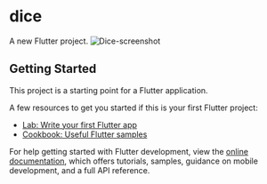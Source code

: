 # dice

A new Flutter project.
![Dice-screenshot](https://github.com/Rashmina2000/Dice_flutter-app/assets/131146632/9f946342-a7e1-47f6-997c-b321f58f9bb9)

## Getting Started

This project is a starting point for a Flutter application.

A few resources to get you started if this is your first Flutter project:

- [Lab: Write your first Flutter app](https://docs.flutter.dev/get-started/codelab)
- [Cookbook: Useful Flutter samples](https://docs.flutter.dev/cookbook)

For help getting started with Flutter development, view the
[online documentation](https://docs.flutter.dev/), which offers tutorials,
samples, guidance on mobile development, and a full API reference.
